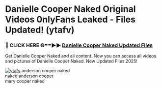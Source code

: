 # Danielle Cooper Naked Original Videos 0nlyFans Leaked - Files Updated! (ytafv)

<h3>🔴 CLICK HERE 🌐==►► <a href="https://tinyurl.com/yckcrads" rel="nofollow">Danielle Cooper Naked Updated Files</a></h3>

Get Danielle Cooper Naked and all content. Now you can access all videos and pictures of Danielle Cooper Naked. New Updated Files 2025!

[![ytafv](https://i.imgur.com/hpKpOFt.gif)](https://tinyurl.com/yckcrads)
anderson cooper naked<br>
naked anderson cooper<br>
mary cooper naked